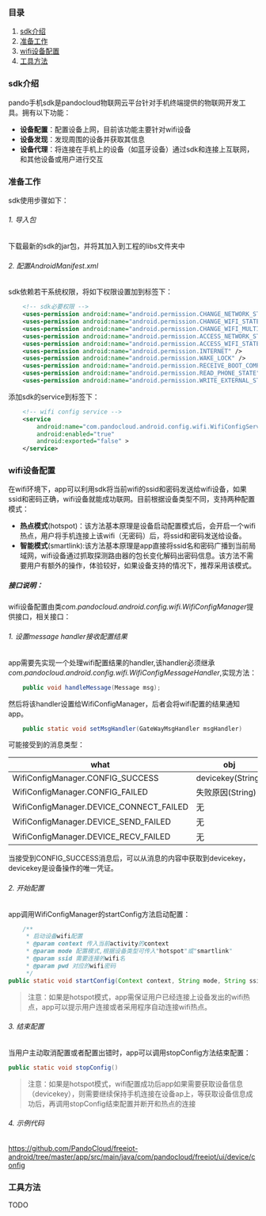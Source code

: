 ### 目录
1. [sdk介绍](#sdk介绍)
2. [准备工作](#准备工作)
3. [wifi设备配置](#wifi设备配置)
4. [工具方法](#工具方法)

### sdk介绍
pando手机sdk是pandocloud物联网云平台针对手机终端提供的物联网开发工具。拥有以下功能：

* **设备配置**：配置设备上网，目前该功能主要针对wifi设备
* **设备发现**：发现周围的设备并获取其信息
* **设备代理**：将连接在手机上的设备（如蓝牙设备）通过sdk和连接上互联网，和其他设备或用户进行交互

### 准备工作
sdk使用步骤如下：
###### 1. 导入包
下载最新的sdk的jar包，并将其加入到工程的libs文件夹中
###### 2. 配置AndroidManifest.xml
sdk依赖若干系统权限，将如下权限设置加到<manifest>标签下：

``` xml
    <!-- sdk必要权限 -->
    <uses-permission android:name="android.permission.CHANGE_NETWORK_STATE" />
    <uses-permission android:name="android.permission.CHANGE_WIFI_STATE" />
    <uses-permission android:name="android.permission.CHANGE_WIFI_MULTICAST_STATE" />
    <uses-permission android:name="android.permission.ACCESS_NETWORK_STATE" />
    <uses-permission android:name="android.permission.ACCESS_WIFI_STATE" />
    <uses-permission android:name="android.permission.INTERNET" />
    <uses-permission android:name="android.permission.WAKE_LOCK" />
    <uses-permission android:name="android.permission.RECEIVE_BOOT_COMPLETED" />
    <uses-permission android:name="android.permission.READ_PHONE_STATE"/>
    <uses-permission android:name="android.permission.WRITE_EXTERNAL_STORAGE"/>
```
添加sdk的service到<application>标签下：

``` xml
    <!-- wifi config service -->
    <service
        android:name="com.pandocloud.android.config.wifi.WifiConfigService"
        android:enabled="true"
        android:exported="false" >
    </service>
```


### wifi设备配置
在wifi环境下，app可以利用sdk将当前wifi的ssid和密码发送给wifi设备，如果ssid和密码正确，wifi设备就能成功联网。目前根据设备类型不同，支持两种配置模式：

* **热点模式**(hotspot)：该方法基本原理是设备启动配置模式后，会开启一个wifi热点，用户将手机连接上该wifi（无密码）后，将ssid和密码发送给设备。
* **智能模式**(smartlink):该方法基本原理是app直接将ssid名和密码广播到当前局域网，wifi设备通过抓取探测路由器的包长变化解码出密码信息。该方法不需要用户有额外的操作，体验较好，如果设备支持的情况下，推荐采用该模式。

##### 接口说明：
wifi设备配置由类*com.pandocloud.android.config.wifi.WifiConfigManager*提供接口，相关接口：
###### 1. 设置message handler接收配置结果
app需要先实现一个处理wifi配置结果的handler,该handler必须继承*com.pandocloud.android.config.wifi.WifiConfigMessageHandler*,实现方法：

``` java
    public void handleMessage(Message msg);
```

然后将该handler设置给WifiConfigManager，后者会将wifi配置的结果通知app。

``` java
    public static void setMsgHandler(GateWayMsgHandler msgHandler)
```

可能接受到的消息类型：

what  | obj
------------- | -------------
WifiConfigManager.CONFIG_SUCCESS  | devicekey(String)  
WifiConfigManager.CONFIG_FAILED   | 失败原因(String)   
WifiConfigManager.DEVICE_CONNECT_FAILED |  无   
WifiConfigManager.DEVICE_SEND_FAILED |  无   
WifiConfigManager.DEVICE_RECV_FAILED |  无   

当接受到CONFIG_SUCCESS消息后，可以从消息的内容中获取到devicekey，devicekey是设备操作的唯一凭证。

###### 2. 开始配置
app调用WifiConfigManager的startConfig方法启动配置：

``` java
    /**
	 * 启动设备wifi配置
	 * @param context 传入当前activity的context
	 * @param mode 配置模式,根据设备类型可传入"hotspot"或"smartlink"
	 * @param ssid 需要连接的wifi名
	 * @param pwd 对应的wifi密码
	 */
public static void startConfig(Context context, String mode, String ssid, String pwd)
```
> 注意：如果是hotspot模式，app需保证用户已经连接上设备发出的wifi热点，app可以提示用户连接或者采用程序自动连接wifi热点。

###### 3. 结束配置
当用户主动取消配置或者配置出错时，app可以调用stopConfig方法结束配置：

``` java
public static void stopConfig()
```
> 注意：如果是hotspot模式，wifi配置成功后app如果需要获取设备信息（devicekey），则需要继续保持手机连接在设备ap上，等获取设备信息成功后，再调用stopConfig结束配置并断开和热点的连接

###### 4. 示例代码

https://github.com/PandoCloud/freeiot-android/tree/master/app/src/main/java/com/pandocloud/freeiot/ui/device/config

### 工具方法
TODO
